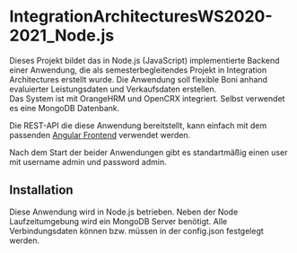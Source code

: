 #  IntegrationArchitecturesWS2020-2021_Node.js

Dieses Projekt bildet das in Node.js (JavaScript) implementierte Backend einer
Anwendung, die als semesterbegleitendes Projekt in Integration Architectures erstellt
wurde. Die Anwendung soll flexible Boni anhand evaluierter Leistungsdaten und Verkaufsdaten
erstellen.  
Das System ist mit OrangeHRM und OpenCRX integriert. Selbst verwendet es eine MongoDB
Datenbank.  

Die REST-API die diese Anwendung bereitstellt, kann einfach mit dem passenden [Angular Frontend](https://github.com/LUC4R4T0R/IntegrationArchitecturesWS2020-2021_Angular)
verwendet werden.

Nach dem Start der beider Anwendungen gibt es standartmäßig einen user mit username admin und password admin.

## Installation

Diese Anwendung wird in Node.js betrieben. Neben der Node Laufzeitumgebung wird ein
MongoDB Server benötigt. Alle Verbindungsdaten können bzw. müssen in der config.json
festgelegt werden.
